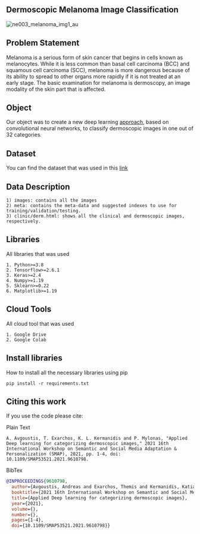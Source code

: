 ## Dermoscopic Melanoma Image Classification

![ne003_melanoma_img1_au](https://user-images.githubusercontent.com/22665704/164944605-768b58e7-2759-46f8-8ac0-4ce550d0bdea.jpg)


## Problem Statement

Melanoma is a serious form of skin cancer that begins in cells known as melanocytes. While it is less common than basal cell carcinoma (BCC) and squamous cell carcinoma (SCC), melanoma is more dangerous because of its ability to spread to other organs more rapidly if it is not treated at an early stage. The basic examination for melanoma is dermoscopy, an image modality of the skin part that is affected.

## Object

Our object was to create a new deep learning [approach](https://github.com/AndreasAvgou/Dermoscopic-Melanoma-Image-Classification/blob/master/ConvolutionalNeuralNetwork.ipynb), based on convolutional neural networks, to classify dermoscopic images in one out of 32 categories.

## Dataset

You can find the dataset that was used in this [link](https://www.dropbox.com/sh/f506u2n7467em7g/AAB7xlB3Ozsmnyle7OS0FNYaa?dl=0)

## Data Description
```
1) images: contains all the images 
2) meta: contains the meta-data and suggested indexes to use for training/validation/testing.
3) clinic/derm.html: shows all the clinical and dermoscopic images, respectively.
```
## Libraries

All libraries that was used
```
1. Python>=3.8
2. Tensorflow>=2.6.1
3. Keras>=2.4
4. Numpy>=1.19
5. Sklearn>=0.22
6. Matplotlib>=1.19
```
## Cloud Tools

All cloud tool that was used
```
1. Google Drive
2. Google Colab
```
##  Install libraries

How to install all the necessary libraries using pip
```
pip install -r requirements.txt
```
## Citing this work

If you use the code please cite:

Plain Text
```
A. Avgoustis, T. Exarchos, K. L. Kermanidis and P. Mylonas, "Applied Deep learning for categorizing dermoscopic images," 2021 16th International Workshop on Semantic and Social Media Adaptation & Personalization (SMAP), 2021, pp. 1-4, doi: 10.1109/SMAP53521.2021.9610798.
```
BibTex
```bibtex
@INPROCEEDINGS{9610798,
  author={Avgoustis, Andreas and Exarchos, Themis and Kermanidis, Katia Lida and Mylonas, Phivos},
  booktitle={2021 16th International Workshop on Semantic and Social Media Adaptation   Personalization (SMAP)}, 
  title={Applied Deep learning for categorizing dermoscopic images}, 
  year={2021},
  volume={},
  number={},
  pages={1-4},
  doi={10.1109/SMAP53521.2021.9610798}}
```
